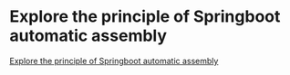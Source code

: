 # Explore the principle of Springboot automatic assembly
[Explore the principle of Springboot automatic assembly](https://aiwithcloud.com/2022/09/19/explore_the_principle_of_springboot_automatic_assembly/)